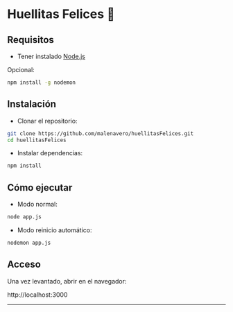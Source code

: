 # Huellitas Felices 🐾

## Requisitos

- Tener instalado [Node.js](https://nodejs.org/)

Opcional:
```bash
npm install -g nodemon
```
## Instalación

- Clonar el repositorio:
```bash
git clone https://github.com/malenavero/huellitasFelices.git
cd huellitasFelices
```

- Instalar dependencias:

```bash
npm install
```
## Cómo ejecutar

- Modo normal:

```bash
node app.js
```

- Modo reinicio automático:
```bash
nodemon app.js
```



## Acceso

Una vez levantado, abrir en el navegador:

http://localhost:3000


---

